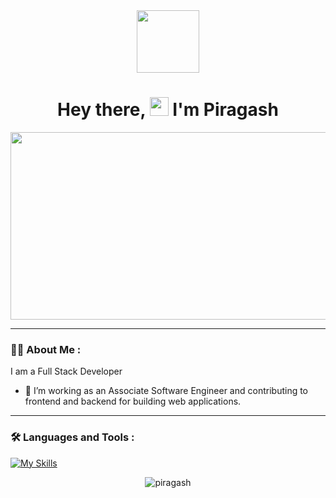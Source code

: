 <div id="header" align="center">
  <img src="https://media.giphy.com/media/M9gbBd9nbDrOTu1Mqx/giphy.gif" width="100"/>
  <h1>
  Hey there,
  <img src="https://media.giphy.com/media/hvRJCLFzcasrR4ia7z/giphy.gif" width="30px"/>
  I'm Piragash
</h1>
</div>

<div align="center">
  <img src="https://media.giphy.com/media/dWesBcTLavkZuG35MI/giphy.gif" width="600" height="300"/>
</div>

---

### :man_technologist: About Me :
I am a Full Stack Developer
- :telescope: I’m working as an Associate Software Engineer and contributing to frontend and backend for building web applications.


---

### :hammer_and_wrench: Languages and Tools :

[![My Skills](https://skillicons.dev/icons?i=php,laravel,aws,js,react,vue,nodejs,ts,docker,git,graphql,mysql&perline=15)](https://skillicons.dev)

<p align="center"> <img src="https://github-readme-stats.vercel.app/api?username=piragash-29&show_icons=true&theme=gotham" alt="piragash" />
